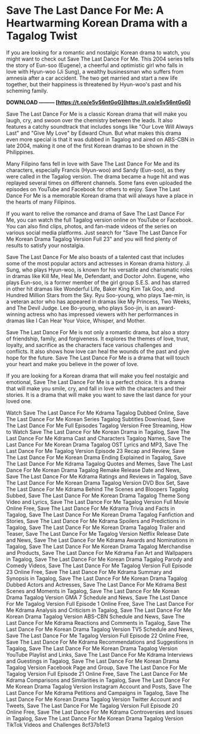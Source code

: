 # Save The Last Dance For Me: A Heartwarming Korean Drama with a Tagalog Twist
  
If you are looking for a romantic and nostalgic Korean drama to watch, you might want to check out Save The Last Dance For Me. This 2004 series tells the story of Eun-soo (Eugene), a cheerful and optimistic girl who falls in love with Hyun-woo (Ji Sung), a wealthy businessman who suffers from amnesia after a car accident. The two get married and start a new life together, but their happiness is threatened by Hyun-woo's past and his scheming family.
 
**DOWNLOAD ——— [https://t.co/e5vS6ntGoG](https://t.co/e5vS6ntGoG)**


  
Save The Last Dance For Me is a classic Korean drama that will make you laugh, cry, and swoon over the chemistry between the leads. It also features a catchy soundtrack that includes songs like "Our Love Will Always Last" and "Give My Love" by Edward Chun. But what makes this drama even more special is that it was dubbed in Tagalog and aired on ABS-CBN in late 2004, making it one of the first Korean dramas to be shown in the Philippines.
  
Many Filipino fans fell in love with Save The Last Dance For Me and its characters, especially Francis (Hyun-woo) and Sandy (Eun-soo), as they were called in the Tagalog version. The drama became a huge hit and was replayed several times on different channels. Some fans even uploaded the episodes on YouTube and Facebook for others to enjoy. Save The Last Dance For Me is a memorable Korean drama that will always have a place in the hearts of many Filipinos.
  
If you want to relive the romance and drama of Save The Last Dance For Me, you can watch the full Tagalog version online on YouTube or Facebook. You can also find clips, photos, and fan-made videos of the series on various social media platforms. Just search for "Save The Last Dance For Me Korean Drama Tagalog Version Full 23" and you will find plenty of results to satisfy your nostalgia.
  
Save The Last Dance For Me also boasts of a talented cast that includes some of the most popular actors and actresses in Korean drama history. Ji Sung, who plays Hyun-woo, is known for his versatile and charismatic roles in dramas like Kill Me, Heal Me, Defendant, and Doctor John. Eugene, who plays Eun-soo, is a former member of the girl group S.E.S. and has starred in other hit dramas like Wonderful Life, Baker King Kim Tak Goo, and Hundred Million Stars from the Sky. Ryu Soo-young, who plays Tae-min, is a veteran actor who has appeared in dramas like My Princess, Two Weeks, and The Devil Judge. Lee Bo-young, who plays Soo-jin, is an award-winning actress who has impressed viewers with her performances in dramas like I Can Hear Your Voice, Whisper, and Mother.
  
Save The Last Dance For Me is not only a romantic drama, but also a story of friendship, family, and forgiveness. It explores the themes of love, trust, loyalty, and sacrifice as the characters face various challenges and conflicts. It also shows how love can heal the wounds of the past and give hope for the future. Save The Last Dance For Me is a drama that will touch your heart and make you believe in the power of love.
  
If you are looking for a Korean drama that will make you feel nostalgic and emotional, Save The Last Dance For Me is a perfect choice. It is a drama that will make you smile, cry, and fall in love with the characters and their stories. It is a drama that will make you want to save the last dance for your loved one.
 
Watch Save The Last Dance For Me Kdrama Tagalog Dubbed Online,  Save The Last Dance For Me Korean Series Tagalog Subtitles Download,  Save The Last Dance For Me Full Episodes Tagalog Version Free Streaming,  How to Watch Save The Last Dance For Me Korean Drama in Tagalog,  Save The Last Dance For Me Kdrama Cast and Characters Tagalog Names,  Save The Last Dance For Me Korean Drama Tagalog OST Lyrics and MP3,  Save The Last Dance For Me Tagalog Version Episode 23 Recap and Review,  Save The Last Dance For Me Korean Drama Ending Explained in Tagalog,  Save The Last Dance For Me Kdrama Tagalog Quotes and Memes,  Save The Last Dance For Me Korean Drama Tagalog Remake Release Date and News,  Save The Last Dance For Me Kdrama Ratings and Reviews in Tagalog,  Save The Last Dance For Me Korean Drama Tagalog Version DVD Box Set,  Save The Last Dance For Me Kdrama Behind The Scenes and Bloopers Tagalog Subbed,  Save The Last Dance For Me Korean Drama Tagalog Theme Song Video and Lyrics,  Save The Last Dance For Me Tagalog Version Full Movie Online Free,  Save The Last Dance For Me Kdrama Trivia and Facts in Tagalog,  Save The Last Dance For Me Korean Drama Tagalog Fanfiction and Stories,  Save The Last Dance For Me Kdrama Spoilers and Predictions in Tagalog,  Save The Last Dance For Me Korean Drama Tagalog Trailer and Teaser,  Save The Last Dance For Me Tagalog Version Netflix Release Date and News,  Save The Last Dance For Me Kdrama Awards and Nominations in Tagalog,  Save The Last Dance For Me Korean Drama Tagalog Merchandise and Products,  Save The Last Dance For Me Kdrama Fan Art and Wallpapers in Tagalog,  Save The Last Dance For Me Korean Drama Tagalog Parody and Comedy Videos,  Save The Last Dance For Me Tagalog Version Full Episode 23 Online Free,  Save The Last Dance For Me Kdrama Summary and Synopsis in Tagalog,  Save The Last Dance For Me Korean Drama Tagalog Dubbed Actors and Actresses,  Save The Last Dance For Me Kdrama Best Scenes and Moments in Tagalog,  Save The Last Dance For Me Korean Drama Tagalog Version GMA 7 Schedule and News,  Save The Last Dance For Me Tagalog Version Full Episode 1 Online Free,  Save The Last Dance For Me Kdrama Analysis and Criticism in Tagalog,  Save The Last Dance For Me Korean Drama Tagalog Version ABS-CBN Schedule and News,  Save The Last Dance For Me Kdrama Reactions and Comments in Tagalog,  Save The Last Dance For Me Korean Drama Tagalog Version TV5 Schedule and News,  Save The Last Dance For Me Tagalog Version Full Episode 22 Online Free,  Save The Last Dance For Me Kdrama Recommendations and Suggestions in Tagalog,  Save The Last Dance For Me Korean Drama Tagalog Version YouTube Playlist and Links,  Save The Last Dance For Me Kdrama Interviews and Guestings in Tagalog,  Save The Last Dance For Me Korean Drama Tagalog Version Facebook Page and Group,  Save The Last Dance For Me Tagalog Version Full Episode 21 Online Free,  Save The Last Dance For Me Kdrama Comparisons and Similarities in Tagalog,  Save The Last Dance For Me Korean Drama Tagalog Version Instagram Account and Posts,  Save The Last Dance For Me Kdrama Petitions and Campaigns in Tagalog,  Save The Last Dance For Me Korean Drama Tagalog Version Twitter Account and Tweets,  Save The Last Dance For Me Tagalog Version Full Episode 20 Online Free,  Save The Last Dance For Me Kdrama Controversies and Issues in Tagalog,  Save The Last Dance For Me Korean Drama Tagalog Version TikTok Videos and Challenges
 8cf37b1e13
 

